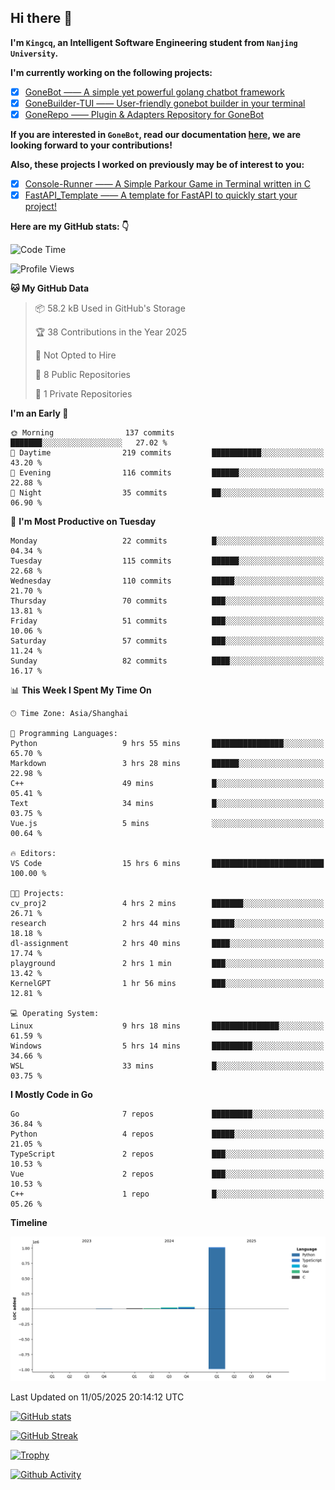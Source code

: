 ## Hi there 👋

**I'm `Kingcq`, an Intelligent Software Engineering student from `Nanjing University`.**

**I'm currently working on the following projects:**

- [x] [GoneBot —— A simple yet powerful golang chatbot framework](https://github.com/gonebot-dev/gonebot)
- [x] [GoneBuilder-TUI —— User-friendly gonebot builder in your terminal](https://github.com/gonebot-dev/gonebuilder-tui)
- [x] [GoneRepo —— Plugin & Adapters Repository for GoneBot](https://github.com/gonebot-dev/gonerepo)

**If you are interested in `GoneBot`, read our documentation [here](https://gonebot-dev.github.io/), we are looking forward to your contributions!**

**Also, these projects I worked on previously may be of interest to you:**

- [x] [Console-Runner —— A Simple Parkour Game in Terminal written in C](https://github.com/Kingcxp/Console-Runners)
- [x] [FastAPI_Template —— A template for FastAPI to quickly start your project!](https://github.com/Kingcxp/FastAPI_Template)

**Here are my GitHub stats: 👇**
<!--START_SECTION:waka-->
![Code Time](http://img.shields.io/badge/Code%20Time-1%2C694%20hrs%2037%20mins-blue)

![Profile Views](http://img.shields.io/badge/Profile%20Views-0-blue)

**🐱 My GitHub Data** 

> 📦 58.2 kB Used in GitHub's Storage 
 > 
> 🏆 38 Contributions in the Year 2025
 > 
> 🚫 Not Opted to Hire
 > 
> 📜 8 Public Repositories 
 > 
> 🔑 1 Private Repositories 
 > 
**I'm an Early 🐤** 

```text
🌞 Morning                137 commits         ███████░░░░░░░░░░░░░░░░░░   27.02 % 
🌆 Daytime                219 commits         ███████████░░░░░░░░░░░░░░   43.20 % 
🌃 Evening                116 commits         ██████░░░░░░░░░░░░░░░░░░░   22.88 % 
🌙 Night                  35 commits          ██░░░░░░░░░░░░░░░░░░░░░░░   06.90 % 
```
📅 **I'm Most Productive on Tuesday** 

```text
Monday                   22 commits          █░░░░░░░░░░░░░░░░░░░░░░░░   04.34 % 
Tuesday                  115 commits         ██████░░░░░░░░░░░░░░░░░░░   22.68 % 
Wednesday                110 commits         █████░░░░░░░░░░░░░░░░░░░░   21.70 % 
Thursday                 70 commits          ███░░░░░░░░░░░░░░░░░░░░░░   13.81 % 
Friday                   51 commits          ███░░░░░░░░░░░░░░░░░░░░░░   10.06 % 
Saturday                 57 commits          ███░░░░░░░░░░░░░░░░░░░░░░   11.24 % 
Sunday                   82 commits          ████░░░░░░░░░░░░░░░░░░░░░   16.17 % 
```


📊 **This Week I Spent My Time On** 

```text
🕑︎ Time Zone: Asia/Shanghai

💬 Programming Languages: 
Python                   9 hrs 55 mins       ████████████████░░░░░░░░░   65.70 % 
Markdown                 3 hrs 28 mins       ██████░░░░░░░░░░░░░░░░░░░   22.98 % 
C++                      49 mins             █░░░░░░░░░░░░░░░░░░░░░░░░   05.41 % 
Text                     34 mins             █░░░░░░░░░░░░░░░░░░░░░░░░   03.75 % 
Vue.js                   5 mins              ░░░░░░░░░░░░░░░░░░░░░░░░░   00.64 % 

🔥 Editors: 
VS Code                  15 hrs 6 mins       █████████████████████████   100.00 % 

🐱‍💻 Projects: 
cv_proj2                 4 hrs 2 mins        ███████░░░░░░░░░░░░░░░░░░   26.71 % 
research                 2 hrs 44 mins       █████░░░░░░░░░░░░░░░░░░░░   18.18 % 
dl-assignment            2 hrs 40 mins       ████░░░░░░░░░░░░░░░░░░░░░   17.74 % 
playground               2 hrs 1 min         ███░░░░░░░░░░░░░░░░░░░░░░   13.42 % 
KernelGPT                1 hr 56 mins        ███░░░░░░░░░░░░░░░░░░░░░░   12.81 % 

💻 Operating System: 
Linux                    9 hrs 18 mins       ███████████████░░░░░░░░░░   61.59 % 
Windows                  5 hrs 14 mins       █████████░░░░░░░░░░░░░░░░   34.66 % 
WSL                      33 mins             █░░░░░░░░░░░░░░░░░░░░░░░░   03.75 % 
```

**I Mostly Code in Go** 

```text
Go                       7 repos             █████████░░░░░░░░░░░░░░░░   36.84 % 
Python                   4 repos             █████░░░░░░░░░░░░░░░░░░░░   21.05 % 
TypeScript               2 repos             ███░░░░░░░░░░░░░░░░░░░░░░   10.53 % 
Vue                      2 repos             ███░░░░░░░░░░░░░░░░░░░░░░   10.53 % 
C++                      1 repo              █░░░░░░░░░░░░░░░░░░░░░░░░   05.26 % 
```



**Timeline**

![Lines of Code chart](https://raw.githubusercontent.com/Kingcxp/Kingcxp/main/assets/bar_graph.png)


 Last Updated on 11/05/2025 20:14:12 UTC
<!--END_SECTION:waka-->

[![GitHub stats](https://github-readme-stats.vercel.app/api?username=Kingcxp&show_icons=true&count_private=true&theme=aura&hide_border=true&icon_color=FF4500&text_color=76EE00)](https://github.com/anuraghazra/github-readme-stats)    

[![GitHub Streak](https://github-readme-streak-stats.herokuapp.com/?user=Kingcxp&hide_border=true&theme=catppuccin-macchiato)](https://git.io/streak-stats)

[![Trophy](https://github-profile-trophy.vercel.app/?username=Kingcxp&theme=dracula)](https://github.com/ryo-ma/github-profile-trophy)

[![Github Activity](https://github-readme-activity-graph.vercel.app/graph?username=Kingcxp&theme=tokyo-night&hide_border=true)](https://github.com/ashutosh00710/github-readme-activity-graph)